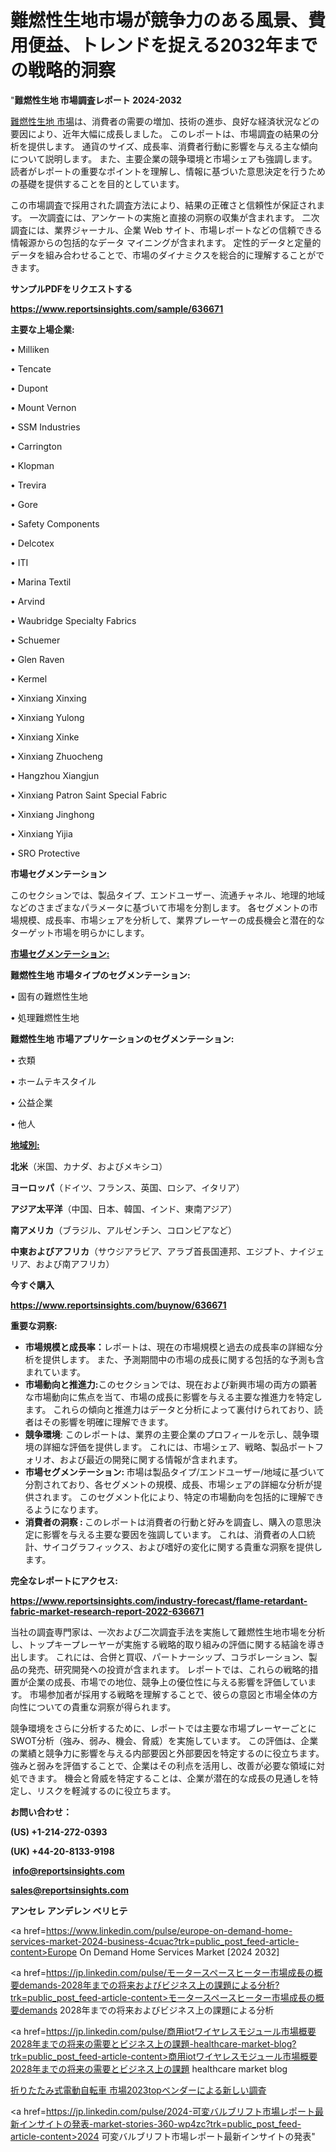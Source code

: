 # 難燃性生地市場が競争力のある風景、費用便益、トレンドを捉える2032年までの戦略的洞察

"<strong>難燃性生地 市場調査レポート 2024-2032</strong>

<a href=https://www.reportsinsights.com/sample/636671>難燃性生地 市場</a>は、消費者の需要の増加、技術の進歩、良好な経済状況などの要因により、近年大幅に成長しました。 このレポートは、市場調査の結果の分析を提供します。 通貨のサイズ、成長率、消費者行動に影響を与える主な傾向について説明します。 また、主要企業の競争環境と市場シェアも強調します。 読者がレポートの重要なポイントを理解し、情報に基づいた意思決定を行うための基礎を提供することを目的としています。

この市場調査で採用された調査方法により、結果の正確さと信頼性が保証されます。 一次調査には、アンケートの実施と直接の洞察の収集が含まれます。 二次調査には、業界ジャーナル、企業 Web サイト、市場レポートなどの信頼できる情報源からの包括的なデータ マイニングが含まれます。 定性的データと定量的データを組み合わせることで、市場のダイナミクスを総合的に理解することができます。

<strong><b>サンプルPDFをリクエストする</b></strong>

<a href=https://www.reportsinsights.com/sample/636671><strong><u>https://www.reportsinsights.com/sample/636671</u></strong></a>

<strong>主要な上場企業:</strong>

• Milliken

• Tencate

• Dupont

• Mount Vernon

• SSM Industries

• Carrington

• Klopman

• Trevira

• Gore

• Safety Components

• Delcotex

• ITI

• Marina Textil

• Arvind

• Waubridge Specialty Fabrics

• Schuemer

• Glen Raven

• Kermel

• Xinxiang Xinxing

• Xinxiang Yulong

• Xinxiang Xinke

• Xinxiang Zhuocheng

• Hangzhou Xiangjun

• Xinxiang Patron Saint Special Fabric

• Xinxiang Jinghong

• Xinxiang Yijia

• SRO Protective

<strong>市場セグメンテーション</strong>

このセクションでは、製品タイプ、エンドユーザー、流通チャネル、地理的地域などのさまざまなパラメータに基づいて市場を分割します。 各セグメントの市場規模、成長率、市場シェアを分析して、業界プレーヤーの成長機会と潜在的なターゲット市場を明らかにします。

<strong><u>市場セグメンテーション</u></strong><strong><u>:</u></strong>

<strong>難燃性生地 市場タイプのセグメンテーション:</strong>

• 固有の難燃性生地

• 処理難燃性生地

<strong>難燃性生地 市場アプリケーションのセグメンテーション:</strong>

• 衣類

• ホームテキスタイル

• 公益企業

• 他人

<strong><u>地域別</u></strong><strong><u>:</u></strong>

<strong>北米</strong>（米国、カナダ、およびメキシコ）

<strong>ヨーロッパ</strong>（ドイツ、フランス、英国、ロシア、イタリア）

<strong>アジア太平洋</strong>（中国、日本、韓国、インド、東南アジア）

<strong>南アメリカ</strong>（ブラジル、アルゼンチン、コロンビアなど）

<strong>中東およびアフリカ</strong>（サウジアラビア、アラブ首長国連邦、エジプト、ナイジェリア、および南アフリカ）

<strong>今すぐ購入</strong>

<a href=https://www.reportsinsights.com/buynow/636671><strong><u>https://www.reportsinsights.com/buynow/636671</u></strong></a>

<strong>重要な洞察:</strong>
<ul>
  <li><strong>市場規模と成長率：</strong>レポートは、現在の市場規模と過去の成長率の詳細な分析を提供します。 また、予測期間中の市場の成長に関する包括的な予測も含まれています。</li>
  <li><strong>市場動向と推進力:</strong>このセクションでは、現在および新興市場の両方の顕著な市場動向に焦点を当て、市場の成長に影響を与える主要な推進力を特定します。 これらの傾向と推進力はデータと分析によって裏付けられており、読者はその影響を明確に理解できます。</li>
  <li><strong>競争環境</strong>: このレポートは、業界の主要企業のプロフィールを示し、競争環境の詳細な評価を提供します。 これには、市場シェア、戦略、製品ポートフォリオ、および最近の開発に関する情報が含まれます。</li>
  <li><strong>市場セグメンテーション: </strong>市場は製品タイプ/エンドユーザー/地域に基づいて分割されており、各セグメントの規模、成長、市場シェアの詳細な分析が提供されます。 このセグメント化により、特定の市場動向を包括的に理解できるようになります。</li>
  <li><strong>消費者の洞察 : </strong>このレポートは消費者の行動と好みを調査し、購入の意思決定に影響を与える主要な要因を強調しています。 これは、消費者の人口統計、サイコグラフィックス、および嗜好の変化に関する貴重な洞察を提供します。</li>
</ul>
<strong>完全なレポートにアクセス:</strong>

<a href=https://www.reportsinsights.com/industry-forecast/flame-retardant-fabric-market-research-report-2022-636671><strong><u><b>https://www.reportsinsights.com/industry-forecast/flame-retardant-fabric-market-research-report-2022-636671</b></u></strong></a>

当社の調査専門家は、一次および二次調査手法を実施して難燃性生地市場を分析し、トップキープレーヤーが実施する戦略的取り組みの評価に関する結論を導き出します。 これには、合併と買収、パートナーシップ、コラボレーション、製品の発売、研究開発への投資が含まれます。 レポートでは、これらの戦略的措置が企業の成長、市場での地位、競争上の優位性に与える影響を評価しています。 市場参加者が採用する戦略を理解することで、彼らの意図と市場全体の方向性についての貴重な洞察が得られます。

競争環境をさらに分析するために、レポートでは主要な市場プレーヤーごとにSWOT分析（強み、弱み、機会、脅威）を実施しています。 この評価は、企業の業績と競争力に影響を与える内部要因と外部要因を特定するのに役立ちます。 強みと弱みを評価することで、企業はその利点を活用し、改善が必要な領域に対処できます。 機会と脅威を特定することは、企業が潜在的な成長の見通しを特定し、リスクを軽減するのに役立ちます。

<strong>お問い合わせ：</strong>

<strong>(US) +1-214-272-0393</strong>

<strong>(UK) +44-20-8133-9198</strong>

<strong> </strong><a href=info@reportsinsights.com><strong><u>info@reportsinsights.com</u></strong></a>

<a href=sales@reportsinsights.com><strong><u>sales@reportsinsights.com</u></strong></a>

<strong>アンセレ アンデレン ベリヒテ</strong>

<a href=https://www.linkedin.com/pulse/europe-on-demand-home-services-market-2024-business-4cuac?trk=public_post_feed-article-content>Europe On Demand Home Services Market [2024 2032]</a>

<a href=https://jp.linkedin.com/pulse/モータースペースヒーター市場成長の概要demands-2028年までの将来およびビジネス上の課題による分析?trk=public_post_feed-article-content>モータースペースヒーター市場成長の概要demands 2028年までの将来およびビジネス上の課題による分析</a>

<a href=https://jp.linkedin.com/pulse/商用iotワイヤレスモジュール市場概要2028年までの将来の需要とビジネス上の課題-healthcare-market-blog?trk=public_post_feed-article-content>商用iotワイヤレスモジュール市場概要2028年までの将来の需要とビジネス上の課題 healthcare market blog</a>

<a href=https://www.linkedin.com/pulse/折りたたみ式電動自転車-市場2023topベンダーによる新しい調査-community-market-research/>折りたたみ式電動自転車 市場2023topベンダーによる新しい調査</a>

<a href=https://jp.linkedin.com/pulse/2024-可変バルブリフト市場レポート最新インサイトの発表-market-stories-360-wp4zc?trk=public_post_feed-article-content>2024 可変バルブリフト市場レポート最新インサイトの発表</a>"
